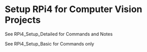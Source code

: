 # Setup RPi4 for Computer Vision Projects

See RPi4_Setup_Detailed for Commands and Notes

See RPi4_Setup_Basic for Commands only
